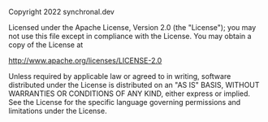 Copyright 2022 synchronal.dev

Licensed under the Apache License, Version 2.0 (the "License"); you may not use this file except in
compliance with the License. You may obtain a copy of the License at

 http://www.apache.org/licenses/LICENSE-2.0

Unless required by applicable law or agreed to in writing, software distributed under the License is
distributed on an "AS IS" BASIS, WITHOUT WARRANTIES OR CONDITIONS OF ANY KIND, either express or
implied. See the License for the specific language governing permissions and limitations under the
License.